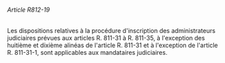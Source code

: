 ###### Article R812-19

Les dispositions relatives à la procédure d'inscription des administrateurs judiciaires prévues aux articles R. 811-31 à R. 811-35, à l'exception des huitième et dixième alinéas de l'article R. 811-31 et à l'exception de l'article R. 811-31-1, sont applicables aux mandataires judiciaires.

